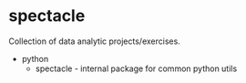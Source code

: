 # spectacle
Collection of data analytic projects/exercises.

- python
  - spectacle - internal package for common python utils 
